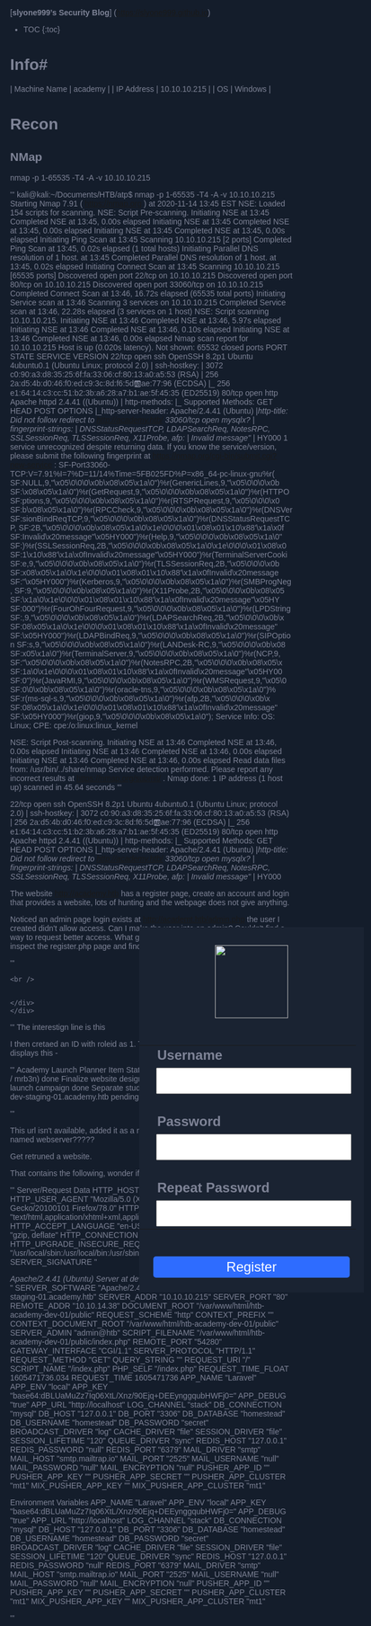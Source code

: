 [**slyone999’s Security Blog**] (https://slyone999.github.io)

[//]: # (# -- 5 spaces before)
[//]: # (## -- 4 spaces before)
[//]: # (### -- 3 spaces before)
[//]: # (#### -- 2 spaces before)
[//]: # (##### -- 1 space before)

* TOC
{:toc}

# Info#

| Machine Name | academy |
| IP Address | 10.10.10.215 |
| OS | Windows |

# Recon

## NMap

nmap -p 1-65535 -T4 -A -v 10.10.10.215

'''
kali@kali:~/Documents/HTB/atp$ nmap -p 1-65535 -T4 -A -v 10.10.10.215
Starting Nmap 7.91 ( https://nmap.org ) at 2020-11-14 13:45 EST
NSE: Loaded 154 scripts for scanning.
NSE: Script Pre-scanning.
Initiating NSE at 13:45
Completed NSE at 13:45, 0.00s elapsed
Initiating NSE at 13:45
Completed NSE at 13:45, 0.00s elapsed
Initiating NSE at 13:45
Completed NSE at 13:45, 0.00s elapsed
Initiating Ping Scan at 13:45
Scanning 10.10.10.215 [2 ports]
Completed Ping Scan at 13:45, 0.02s elapsed (1 total hosts)
Initiating Parallel DNS resolution of 1 host. at 13:45
Completed Parallel DNS resolution of 1 host. at 13:45, 0.02s elapsed
Initiating Connect Scan at 13:45
Scanning 10.10.10.215 [65535 ports]
Discovered open port 22/tcp on 10.10.10.215
Discovered open port 80/tcp on 10.10.10.215
Discovered open port 33060/tcp on 10.10.10.215
Completed Connect Scan at 13:46, 16.72s elapsed (65535 total ports)
Initiating Service scan at 13:46
Scanning 3 services on 10.10.10.215
Completed Service scan at 13:46, 22.28s elapsed (3 services on 1 host)
NSE: Script scanning 10.10.10.215.
Initiating NSE at 13:46
Completed NSE at 13:46, 5.97s elapsed
Initiating NSE at 13:46
Completed NSE at 13:46, 0.10s elapsed
Initiating NSE at 13:46
Completed NSE at 13:46, 0.00s elapsed
Nmap scan report for 10.10.10.215
Host is up (0.020s latency).
Not shown: 65532 closed ports
PORT      STATE SERVICE VERSION
22/tcp    open  ssh     OpenSSH 8.2p1 Ubuntu 4ubuntu0.1 (Ubuntu Linux; protocol 2.0)
| ssh-hostkey: 
|   3072 c0:90:a3:d8:35:25:6f:fa:33:06:cf:80:13:a0:a5:53 (RSA)
|   256 2a:d5:4b:d0:46:f0:ed:c9:3c:8d:f6:5d:ab:ae:77:96 (ECDSA)
|_  256 e1:64:14:c3:cc:51:b2:3b:a6:28:a7:b1:ae:5f:45:35 (ED25519)
80/tcp    open  http    Apache httpd 2.4.41 ((Ubuntu))
| http-methods: 
|_  Supported Methods: GET HEAD POST OPTIONS
|_http-server-header: Apache/2.4.41 (Ubuntu)
|_http-title: Did not follow redirect to http://academy.htb/
33060/tcp open  mysqlx?
| fingerprint-strings: 
|   DNSStatusRequestTCP, LDAPSearchReq, NotesRPC, SSLSessionReq, TLSSessionReq, X11Probe, afp: 
|     Invalid message"
|_    HY000
1 service unrecognized despite returning data. If you know the service/version, please submit the following fingerprint at https://nmap.org/cgi-bin/submit.cgi?new-service :
SF-Port33060-TCP:V=7.91%I=7%D=11/14%Time=5FB025FD%P=x86_64-pc-linux-gnu%r(
SF:NULL,9,"\x05\0\0\0\x0b\x08\x05\x1a\0")%r(GenericLines,9,"\x05\0\0\0\x0b
SF:\x08\x05\x1a\0")%r(GetRequest,9,"\x05\0\0\0\x0b\x08\x05\x1a\0")%r(HTTPO
SF:ptions,9,"\x05\0\0\0\x0b\x08\x05\x1a\0")%r(RTSPRequest,9,"\x05\0\0\0\x0
SF:b\x08\x05\x1a\0")%r(RPCCheck,9,"\x05\0\0\0\x0b\x08\x05\x1a\0")%r(DNSVer
SF:sionBindReqTCP,9,"\x05\0\0\0\x0b\x08\x05\x1a\0")%r(DNSStatusRequestTCP,
SF:2B,"\x05\0\0\0\x0b\x08\x05\x1a\0\x1e\0\0\0\x01\x08\x01\x10\x88'\x1a\x0f
SF:Invalid\x20message\"\x05HY000")%r(Help,9,"\x05\0\0\0\x0b\x08\x05\x1a\0"
SF:)%r(SSLSessionReq,2B,"\x05\0\0\0\x0b\x08\x05\x1a\0\x1e\0\0\0\x01\x08\x0
SF:1\x10\x88'\x1a\x0fInvalid\x20message\"\x05HY000")%r(TerminalServerCooki
SF:e,9,"\x05\0\0\0\x0b\x08\x05\x1a\0")%r(TLSSessionReq,2B,"\x05\0\0\0\x0b\
SF:x08\x05\x1a\0\x1e\0\0\0\x01\x08\x01\x10\x88'\x1a\x0fInvalid\x20message\
SF:"\x05HY000")%r(Kerberos,9,"\x05\0\0\0\x0b\x08\x05\x1a\0")%r(SMBProgNeg,
SF:9,"\x05\0\0\0\x0b\x08\x05\x1a\0")%r(X11Probe,2B,"\x05\0\0\0\x0b\x08\x05
SF:\x1a\0\x1e\0\0\0\x01\x08\x01\x10\x88'\x1a\x0fInvalid\x20message\"\x05HY
SF:000")%r(FourOhFourRequest,9,"\x05\0\0\0\x0b\x08\x05\x1a\0")%r(LPDString
SF:,9,"\x05\0\0\0\x0b\x08\x05\x1a\0")%r(LDAPSearchReq,2B,"\x05\0\0\0\x0b\x
SF:08\x05\x1a\0\x1e\0\0\0\x01\x08\x01\x10\x88'\x1a\x0fInvalid\x20message\"
SF:\x05HY000")%r(LDAPBindReq,9,"\x05\0\0\0\x0b\x08\x05\x1a\0")%r(SIPOption
SF:s,9,"\x05\0\0\0\x0b\x08\x05\x1a\0")%r(LANDesk-RC,9,"\x05\0\0\0\x0b\x08\
SF:x05\x1a\0")%r(TerminalServer,9,"\x05\0\0\0\x0b\x08\x05\x1a\0")%r(NCP,9,
SF:"\x05\0\0\0\x0b\x08\x05\x1a\0")%r(NotesRPC,2B,"\x05\0\0\0\x0b\x08\x05\x
SF:1a\0\x1e\0\0\0\x01\x08\x01\x10\x88'\x1a\x0fInvalid\x20message\"\x05HY00
SF:0")%r(JavaRMI,9,"\x05\0\0\0\x0b\x08\x05\x1a\0")%r(WMSRequest,9,"\x05\0\
SF:0\0\x0b\x08\x05\x1a\0")%r(oracle-tns,9,"\x05\0\0\0\x0b\x08\x05\x1a\0")%
SF:r(ms-sql-s,9,"\x05\0\0\0\x0b\x08\x05\x1a\0")%r(afp,2B,"\x05\0\0\0\x0b\x
SF:08\x05\x1a\0\x1e\0\0\0\x01\x08\x01\x10\x88'\x1a\x0fInvalid\x20message\"
SF:\x05HY000")%r(giop,9,"\x05\0\0\0\x0b\x08\x05\x1a\0");
Service Info: OS: Linux; CPE: cpe:/o:linux:linux_kernel

NSE: Script Post-scanning.
Initiating NSE at 13:46
Completed NSE at 13:46, 0.00s elapsed
Initiating NSE at 13:46
Completed NSE at 13:46, 0.00s elapsed
Initiating NSE at 13:46
Completed NSE at 13:46, 0.00s elapsed
Read data files from: /usr/bin/../share/nmap
Service detection performed. Please report any incorrect results at https://nmap.org/submit/ .
Nmap done: 1 IP address (1 host up) scanned in 45.64 seconds
'''

22/tcp    open  ssh     OpenSSH 8.2p1 Ubuntu 4ubuntu0.1 (Ubuntu Linux; protocol 2.0)
| ssh-hostkey: 
|   3072 c0:90:a3:d8:35:25:6f:fa:33:06:cf:80:13:a0:a5:53 (RSA)
|   256 2a:d5:4b:d0:46:f0:ed:c9:3c:8d:f6:5d:ab:ae:77:96 (ECDSA)
|_  256 e1:64:14:c3:cc:51:b2:3b:a6:28:a7:b1:ae:5f:45:35 (ED25519)
80/tcp    open  http    Apache httpd 2.4.41 ((Ubuntu))
| http-methods: 
|_  Supported Methods: GET HEAD POST OPTIONS
|_http-server-header: Apache/2.4.41 (Ubuntu)
|_http-title: Did not follow redirect to http://academy.htb/
33060/tcp open  mysqlx?
| fingerprint-strings: 
|   DNSStatusRequestTCP, LDAPSearchReq, NotesRPC, SSLSessionReq, TLSSessionReq, X11Probe, afp: 
|     Invalid message"
|_    HY000




The website http://academy.htb has a register page, create an account and login that provides a website, lots of hunting and the webpage does not give anything.

Noticed an admin page login exists at http://academt.htb/admin.php the user I created didn't allow access. Can I make the user into an admin? Couldn't find a way to request better access. What gives the user a role when they register. I inspect the register.php page and find the code below.

'''

<html>
<head>
<meta charset="utf-8">
<meta name="viewport" content="width=device-width, initial-scale=1">

<title>Register</title>
<link href="https://fonts.googleapis.com/css?family=Nunito:200,600" rel="stylesheet">

<style>
html, body {
    background-color: #141D2B;
    color: #7e8396;
    font-family: 'Nunito', sans-serif;
    font-weight: 200;
    height: 100vh;
    margin: 0;
}

.full-height {
    height: 100vh;
}

.flex-center {
    align-items: center;
    display: flex;
    justify-content: center;
}

.position-ref {
    position: relative;
}

.top-right {
    position: absolute;
    right: 10px;
    top: 18px;
}

.content {
    text-align: center;
}

.title {
    font-size: 84px;
}

.links > a:hover {
    color: #fff;
}

.button {
    background-color: #2E6CFF;
    border: none;
    width: 350px;
    color: white;
    padding: 5px 16px;
    text-align: center;
    text-decoration: none;
    display: inline-block;
    font-size: 24px;
    border-radius: 5px;
    position: absolute;
    margin-left: 25px;
}

.login_div {
    position: absolute;
    width: 400px;
    height: 650px;
    top: 50%;
    left: 50%;
    margin-top: -300px;
    margin-left: -200px;
}

.login_form {
    width: 400px;
    height: 650px;
    background: #1A2332;
    padding: 0;
}

.form_text {
    font-weight: bold;
    font-size: 24px;
}

.center {
    display: block;
    margin-left: auto;
    margin-right: auto;
}

.input {
    width: 348px;
    padding: 10px;
    margin-left: 22px;
    font-size: 20px;
}

</style>
</head>
<body>
    <div class="login_div">
        <form class="login_form" method="POST" autocomplete="off">
            <br/>
            <br/>
            <img src="images/logo.png" class="center" width="130" height="130">
            <br/>
            <br/>
            <table>
                <tr>
                    <td class="form_text" align="left">&nbsp;&nbsp;&nbsp;Username</td>
                <tr/>
                <tr>
                    <td align="right"><input class="input" size="40" type="text" id="uid" name="uid" /></td>
                </tr>
                <tr>
                    <td class="form_text" align="left"><br/>&nbsp;&nbsp;&nbsp;Password</td>
                <tr/>
                <tr>
                    <td align="right"><input class="input" size="40" type="password" id="password" name="password" /></td>
                </tr>
                <tr>
                    <td class="form_text" align="left"><br/>&nbsp;&nbsp;&nbsp;Repeat Password</td>
                <tr/>
                <tr>
                    <td align="right"><input class="input" size="40" type="password" id="confirm" name="confirm" /></td>
                </tr>
                <input type="hidden" value="0" name="roleid" />
            </table>
            <br/><br/>
            <input type="submit" class="button" value="Register"/> 
            </p>
        </form>
    </div>

    <br />


    </div>
    </div>
<div class="footer">
</div>
</div>
</body>
</html>
'''
The interestign line is this                 
<input type="hidden" value="0" name="roleid" />

I then cretaed an ID with roleid as 1. This user can access the admin panel. That displays this -

'''
Academy Launch Planner
Item 	Status
Complete initial set of modules (cry0l1t3 / mrb3n) 	done
Finalize website design 	done
Test all modules 	done
Prepare launch campaign 	done
Separate student and admin roles 	done
Fix issue with dev-staging-01.academy.htb 	pending

'''

This url isn't available, added it as a name against the same IP to check for named webserver?????

Get retruned a website.

That contains the following, wonder if I can login with the sql account?

'''
Server/Request Data
HTTP_HOST 	"dev-staging-01.academy.htb"
HTTP_USER_AGENT 	"Mozilla/5.0 (X11; Linux x86_64; rv:78.0) Gecko/20100101 Firefox/78.0"
HTTP_ACCEPT 	"text/html,application/xhtml+xml,application/xml;q=0.9,image/webp,*/*;q=0.8"
HTTP_ACCEPT_LANGUAGE 	"en-US,en;q=0.5"
HTTP_ACCEPT_ENCODING 	"gzip, deflate"
HTTP_CONNECTION 	"keep-alive"
HTTP_UPGRADE_INSECURE_REQUESTS 	"1"
PATH 	"/usr/local/sbin:/usr/local/bin:/usr/sbin:/usr/bin:/sbin:/bin:/snap/bin"
SERVER_SIGNATURE 	"<address>Apache/2.4.41 (Ubuntu) Server at dev-staging-01.academy.htb Port 80</address>"
SERVER_SOFTWARE 	"Apache/2.4.41 (Ubuntu)"
SERVER_NAME 	"dev-staging-01.academy.htb"
SERVER_ADDR 	"10.10.10.215"
SERVER_PORT 	"80"
REMOTE_ADDR 	"10.10.14.38"
DOCUMENT_ROOT 	"/var/www/html/htb-academy-dev-01/public"
REQUEST_SCHEME 	"http"
CONTEXT_PREFIX 	""
CONTEXT_DOCUMENT_ROOT 	"/var/www/html/htb-academy-dev-01/public"
SERVER_ADMIN 	"admin@htb"
SCRIPT_FILENAME 	"/var/www/html/htb-academy-dev-01/public/index.php"
REMOTE_PORT 	"54280"
GATEWAY_INTERFACE 	"CGI/1.1"
SERVER_PROTOCOL 	"HTTP/1.1"
REQUEST_METHOD 	"GET"
QUERY_STRING 	""
REQUEST_URI 	"/"
SCRIPT_NAME 	"/index.php"
PHP_SELF 	"/index.php"
REQUEST_TIME_FLOAT 	1605471736.034
REQUEST_TIME 	1605471736
APP_NAME 	"Laravel"
APP_ENV 	"local"
APP_KEY 	"base64:dBLUaMuZz7Iq06XtL/Xnz/90Ejq+DEEynggqubHWFj0="
APP_DEBUG 	"true"
APP_URL 	"http://localhost"
LOG_CHANNEL 	"stack"
DB_CONNECTION 	"mysql"
DB_HOST 	"127.0.0.1"
DB_PORT 	"3306"
DB_DATABASE 	"homestead"
DB_USERNAME 	"homestead"
DB_PASSWORD 	"secret"
BROADCAST_DRIVER 	"log"
CACHE_DRIVER 	"file"
SESSION_DRIVER 	"file"
SESSION_LIFETIME 	"120"
QUEUE_DRIVER 	"sync"
REDIS_HOST 	"127.0.0.1"
REDIS_PASSWORD 	"null"
REDIS_PORT 	"6379"
MAIL_DRIVER 	"smtp"
MAIL_HOST 	"smtp.mailtrap.io"
MAIL_PORT 	"2525"
MAIL_USERNAME 	"null"
MAIL_PASSWORD 	"null"
MAIL_ENCRYPTION 	"null"
PUSHER_APP_ID 	""
PUSHER_APP_KEY 	""
PUSHER_APP_SECRET 	""
PUSHER_APP_CLUSTER 	"mt1"
MIX_PUSHER_APP_KEY 	""
MIX_PUSHER_APP_CLUSTER 	"mt1"

Environment Variables
APP_NAME 	"Laravel"
APP_ENV 	"local"
APP_KEY 	"base64:dBLUaMuZz7Iq06XtL/Xnz/90Ejq+DEEynggqubHWFj0="
APP_DEBUG 	"true"
APP_URL 	"http://localhost"
LOG_CHANNEL 	"stack"
DB_CONNECTION 	"mysql"
DB_HOST 	"127.0.0.1"
DB_PORT 	"3306"
DB_DATABASE 	"homestead"
DB_USERNAME 	"homestead"
DB_PASSWORD 	"secret"
BROADCAST_DRIVER 	"log"
CACHE_DRIVER 	"file"
SESSION_DRIVER 	"file"
SESSION_LIFETIME 	"120"
QUEUE_DRIVER 	"sync"
REDIS_HOST 	"127.0.0.1"
REDIS_PASSWORD 	"null"
REDIS_PORT 	"6379"
MAIL_DRIVER 	"smtp"
MAIL_HOST 	"smtp.mailtrap.io"
MAIL_PORT 	"2525"
MAIL_USERNAME 	"null"
MAIL_PASSWORD 	"null"
MAIL_ENCRYPTION 	"null"
PUSHER_APP_ID 	""
PUSHER_APP_KEY 	""
PUSHER_APP_SECRET 	""
PUSHER_APP_CLUSTER 	"mt1"
MIX_PUSHER_APP_KEY 	""
MIX_PUSHER_APP_CLUSTER 	"mt1"

'''